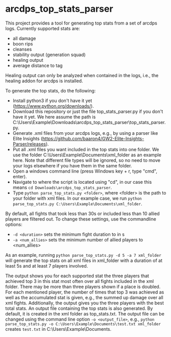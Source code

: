 # arcdps_top_stats_parser

This project provides a tool for generating top stats from a set of arcdps logs. Currently supported stats are: 
- all damage
- boon rips
- cleanses
- stability output (generation squad)
- healing output
- average distance to tag

Healing output can only be analyzed when contained in the logs, i.e., the healing addon for arcdps is installed.

To generate the top stats, do the following:
- Install python3 if you don't have it yet (https://www.python.org/downloads/).
- Download this repository or just the file top_stats_parser.py if you don't have it yet. We here assume the path is C:\Users\Example\Downloads\arcdps_top_stats_parser\top_stats_parser.py.
- Generate .xml files from your arcdps logs, e.g., by using a parser like Elite Insights (https://github.com/baaron4/GW2-Elite-Insights-Parser/releases). 
- Put all .xml files you want included in the top stats into one folder. We use the folder C:\Users\Example\Documents\xml_folder as an example here. Note that different file types will be ignored, so no need to move your logs elsewhere if you have them in the same folder.
- Open a windows command line (press Windows key + r, type "cmd", enter).
- Navigate to where the script is located using "cd", in our case this means ```cd Downloads\arcdps_top_stats_parser```.
- Type ```python parse_top_stats.py <folder>```, where \<folder> is the path to your folder with xml files. In our example case, we run ```python parse_top_stats.py C:\Users\Example\Documents\xml_folder```.

By default, all fights that took less than 30s or included less than 10 allied players are filtered out. To change these settings, use the commandline options:
- ```-d <duration>``` sets the minimum fight duration to <duration> in s
- ```-a <num_allies>``` sets the minimum number of allied players to <num_allies>

As an example, running ```python parse_top_stats.py -d 5 -a 7 xml_folder``` will generate the top stats on all xml files in xml_folder with a duration of at least 5s and at least 7 players involved.

The output shows you for each supported stat the three players that achieved top 3 in this stat most often over all fights included in the xml folder. There may be more than three players shown if a place is doubled. For each mentioned player, the number of times that top 3 was achieved as well as the accumulated stat is given, e.g., the summed up damage over all xml fights. Additionally, the output gives you the three players with the best total stats. An output file containing the top stats is also generated. By default, it is created in the xml folder as top_stats.txt. The output file can be changed using the command line option ```-o <output_file>```, e.g., ```python parse_top_stats.py -o C:\Users\Example\Documents\test.txt xml_folder``` creates ```test.txt``` in C:\Users\Example\Documents\.
